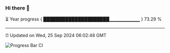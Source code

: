 ### Hi there 👋

⏳ Year progress { █████████████████████▁▁▁▁▁▁▁▁▁ } 73.29 %

---

⏰ Updated on Wed, 25 Sep 2024 06:02:48 GMT

![Progress Bar CI](https://github.com/EinsPommes/EinsPommes/blob/main/.github/workflows/main.yml)
